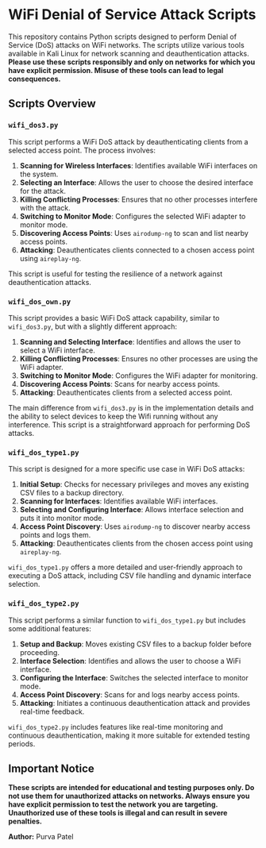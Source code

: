 # WiFi Denial of Service Attack Scripts

This repository contains Python scripts designed to perform Denial of Service (DoS) attacks on WiFi networks. The scripts utilize various tools available in Kali Linux for network scanning and deauthentication attacks. **Please use these scripts responsibly and only on networks for which you have explicit permission. Misuse of these tools can lead to legal consequences.**

## Scripts Overview

### `wifi_dos3.py`

This script performs a WiFi DoS attack by deauthenticating clients from a selected access point. The process involves:
1. **Scanning for Wireless Interfaces**: Identifies available WiFi interfaces on the system.
2. **Selecting an Interface**: Allows the user to choose the desired interface for the attack.
3. **Killing Conflicting Processes**: Ensures that no other processes interfere with the attack.
4. **Switching to Monitor Mode**: Configures the selected WiFi adapter to monitor mode.
5. **Discovering Access Points**: Uses `airodump-ng` to scan and list nearby access points.
6. **Attacking**: Deauthenticates clients connected to a chosen access point using `aireplay-ng`.

This script is useful for testing the resilience of a network against deauthentication attacks.

### `wifi_dos_own.py`

This script provides a basic WiFi DoS attack capability, similar to `wifi_dos3.py`, but with a slightly different approach:
1. **Scanning and Selecting Interface**: Identifies and allows the user to select a WiFi interface.
2. **Killing Conflicting Processes**: Ensures no other processes are using the WiFi adapter.
3. **Switching to Monitor Mode**: Configures the WiFi adapter for monitoring.
4. **Discovering Access Points**: Scans for nearby access points.
5. **Attacking**: Deauthenticates clients from a selected access point.

The main difference from `wifi_dos3.py` is in the implementation details and the ability to select devices to keep the Wifi running without any interference. This script is a straightforward approach for performing DoS attacks.

### `wifi_dos_type1.py`

This script is designed for a more specific use case in WiFi DoS attacks:
1. **Initial Setup**: Checks for necessary privileges and moves any existing CSV files to a backup directory.
2. **Scanning for Interfaces**: Identifies available WiFi interfaces.
3. **Selecting and Configuring Interface**: Allows interface selection and puts it into monitor mode.
4. **Access Point Discovery**: Uses `airodump-ng` to discover nearby access points and logs them.
5. **Attacking**: Deauthenticates clients from the chosen access point using `aireplay-ng`.

`wifi_dos_type1.py` offers a more detailed and user-friendly approach to executing a DoS attack, including CSV file handling and dynamic interface selection.

### `wifi_dos_type2.py`

This script performs a similar function to `wifi_dos_type1.py` but includes some additional features:
1. **Setup and Backup**: Moves existing CSV files to a backup folder before proceeding.
2. **Interface Selection**: Identifies and allows the user to choose a WiFi interface.
3. **Configuring the Interface**: Switches the selected interface to monitor mode.
4. **Access Point Discovery**: Scans for and logs nearby access points.
5. **Attacking**: Initiates a continuous deauthentication attack and provides real-time feedback.

`wifi_dos_type2.py` includes features like real-time monitoring and continuous deauthentication, making it more suitable for extended testing periods.

## Important Notice

**These scripts are intended for educational and testing purposes only. Do not use them for unauthorized attacks on networks. Always ensure you have explicit permission to test the network you are targeting. Unauthorized use of these tools is illegal and can result in severe penalties.**

**Author:** Purva Patel
